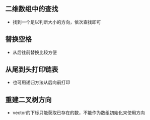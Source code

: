 ## 二维数组中的查找
- 找到一个足以判断大小的方向，依次查找即可

## 替换空格
- 从后往前替换比较方便

## 从尾到头打印链表
- 也可用递归方法从后向前打印

## 重建二叉树方向
- vector的下标只能获取已存在的数，不能作为数组初始化来使用方向

